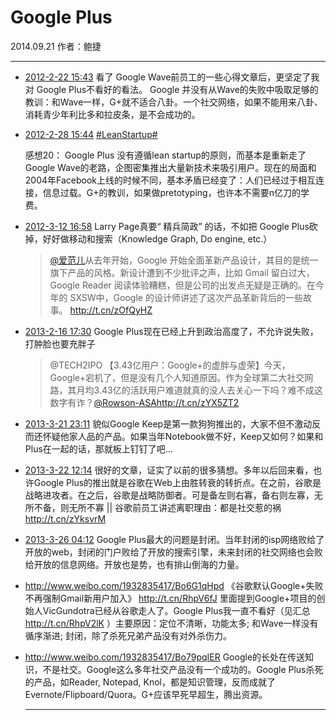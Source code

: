# Google Plus

2014.09.21   作者：鲍捷

***

* [2012-2-22 15:43](http://www.weibo.com/1932835417/y6Fxakpe7?mod=weibotime)  看了 Google Wave前员工的一些心得文章后，更坚定了我对 Google   Plus不看好的看法。 Google 并没有从Wave的失败中吸取足够的教训：和Wave一样，G+就不适合八卦。一个社交网络，如果不能用来八卦、消耗青少年利比多和拉皮条，是不会成功的。

* [2012-2-28 15:44](http://www.weibo.com/1932835417/y7A6ErXLI?mod=weibotime) [#LeanStartup#](http://huati.weibo.com/k/LeanStartup?from=501)

  感想20： Google   Plus 没有遵循lean startup的原则，而基本是重新走了 Google Wave的老路，企图密集推出大量新技术来吸引用户。现在的局面和2004年Facebook上线的时候不同，基本矛盾已经变了：人们已经过于相互连接，信息过载。G+的教训，如果做pretotyping，也许本不需要n亿刀的学费。

* [2012-3-12 16:58](http://www.weibo.com/1932835417/y9z8ZD9x2?mod=weibotime) Larry Page真要“ 精兵简政” 的话，不如把 Google Plus砍掉，好好做移动和搜索（Knowledge Graph, Do engine, etc.）

  > [@爱范儿](http://www.weibo.com/ifanr)从去年开始，Google 开始全面革新产品设计，其目的是统一旗下产品的风格。新设计遭到不少批评之声，比如 Gmail 留白过大，Google Reader 阅读体验糟糕，但是公司的出发点无疑是正确的。在今年的 SXSW中，Google 的设计师讲述了这次产品革新背后的一些故事。 <http://t.cn/zOfQyHZ>

* [2013-2-16 17:30](http://www.weibo.com/1932835417/zjsD5tTYA?mod=weibotime) Google Plus现在已经上升到政治高度了，不允许说失败，打肿脸也要充胖子

  > @TECH2IPO 【3.43亿用户：Google+的虚胖与虚荣】今天，Google+宕机了，但是没有几个人知道原因。作为全球第二大社交网路，其月均3.43亿的活跃用户难道就真的没人去关心一下吗？难不成这数字有诈？[@Rowson-ASA](http://www.weibo.com/n/Rowson-ASA?from=feed&loc=at)<http://t.cn/zYX5ZT2>

* [2013-3-21 23:11](http://www.weibo.com/1932835417/zovXOEsBd?mod=weibotime) 貌似Google Keep是第一款狗狗推出的，大家不但不激动反而还怀疑他家人品的产品。如果当年Notebook做不好，Keep又如何？如果和Plus在一起的话，那就板上钉钉了吧…

* [2013-3-22 12:14](http://www.weibo.com/1932835417/zoB5CpBVv?mod=weibotime) 很好的文章，证实了以前的很多猜想。多年以后回来看，也许Google Plus的推出就是谷歌在Web上由胜转衰的转折点。在之前，谷歌是战略进攻者。在之后，谷歌是战略防御者。可是备左则右寡，备右则左寡，无所不备，则无所不寡 || 谷歌前员工讲述离职理由：都是社交惹的祸 <http://t.cn/zYksvrM>

* [2013-3-26 04:12](http://www.weibo.com/1932835417/zp9DU1rEG?mod=weibotime) Google Plus最大的问题是封闭。当年封闭的isp网络败给了开放的web，封闭的门户败给了开放的搜索引擎，未来封闭的社交网络也会败给开放的信息网络。开放也是势，也有排山倒海的力量。

* http://www.weibo.com/1932835417/Bo6G1qHpd 《谷歌默认Google+失败 不再强制Gmail新用户加入》 <http://t.cn/RhpV6fJ> 里面提到Google+项目的创始人VicGundotra已经从谷歌走人了。Google Plus我一直不看好（见汇总 <http://t.cn/RhpV2lK> ）主要原因：定位不清晰，功能太多; 和Wave一样没有循序渐进; 封闭，除了杀死兄弟产品没有对外杀伤力。

* http://www.weibo.com/1932835417/Bo79pqIER Google的长处在传送知识，不是社交。Google这么多年社交产品没有一个成功的。Google Plus杀死的产品，如Reader, Notepad, Knol，都是知识管理，反而成就了Evernote/Flipboard/Quora。G+应该早死早超生，腾出资源。

  ***

  ​

  ​